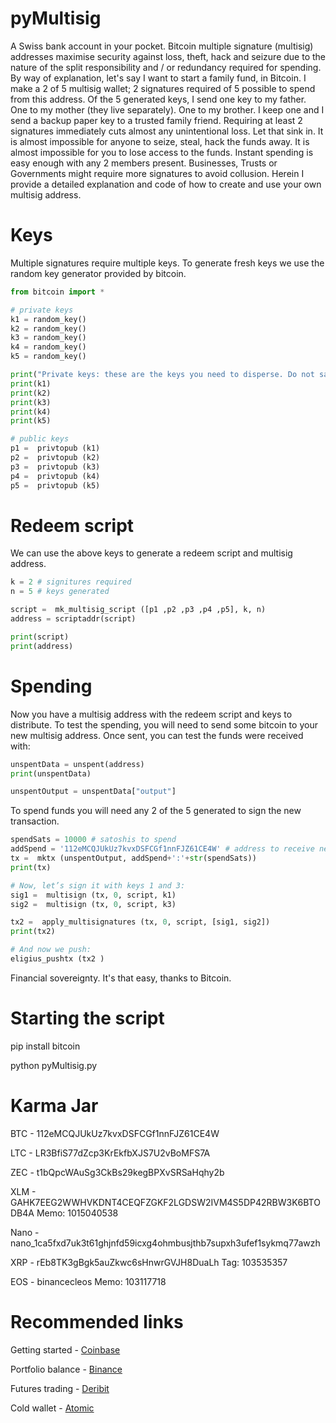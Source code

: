 # pyMultisig
A Swiss bank account in your pocket. Bitcoin multiple signature (multisig) addresses maximise security against loss, theft, hack and seizure due to the nature of the split responsibility and / or redundancy required for spending. By way of explanation, let's say I want to start a family fund, in Bitcoin. I make a 2 of 5 multisig wallet; 2 signatures required of 5 possible to spend from this address. Of the 5 generated keys, I send one key to my father. One to my mother (they live separately). One to my brother. I keep one and I send a backup paper key to a trusted family friend. Requiring at least 2 signatures immediately cuts almost any unintentional loss. Let that sink in. It is almost impossible for anyone to seize, steal, hack the funds away. It is almost impossible for you to lose access to the funds. Instant spending is easy enough with any 2 members present. Businesses, Trusts or Governments might require more signatures to avoid collusion. Herein I provide a detailed explanation and code of how to create and use your own multisig address. 

# Keys
Multiple signatures require multiple keys. To generate fresh keys we use the random key generator provided by bitcoin.

```python
from bitcoin import *

# private keys
k1 = random_key()
k2 = random_key()
k3 = random_key()
k4 = random_key()
k5 = random_key()

print("Private keys: these are the keys you need to disperse. Do not save copies. It would defeat the point.")
print(k1)
print(k2)
print(k3)
print(k4)
print(k5)

# public keys
p1 =  privtopub (k1) 
p2 =  privtopub (k2)
p3 =  privtopub (k3)
p4 =  privtopub (k4)
p5 =  privtopub (k5)
```

# Redeem script
We can use the above keys to generate a redeem script and multisig address.

```python
k = 2 # signitures required
n = 5 # keys generated

script =  mk_multisig_script ([p1 ,p2 ,p3 ,p4 ,p5], k, n)
address = scriptaddr(script)

print(script)
print(address)
```
        
# Spending
Now you have a multisig address with the redeem script and keys to distribute. To test the spending, you will need to send some bitcoin to your new multisig address. Once sent, you can test the funds were received with:

```python
unspentData = unspent(address)
print(unspentData)

unspentOutput = unspentData["output"]
```
          
To spend funds you will need any 2 of the 5 generated to sign the new transaction.

```python
spendSats = 10000 # satoshis to spend
addSpend = '112eMCQJUkUz7kvxDSFCGf1nnFJZ61CE4W' # address to receive new transaction
tx =  mktx (unspentOutput, addSpend+':'+str(spendSats))
print(tx)

# Now, let’s sign it with keys 1 and 3:
sig1 =  multisign (tx, 0, script, k1)
sig2 =  multisign (tx, 0, script, k3)

tx2 =  apply_multisignatures (tx, 0, script, [sig1, sig2])
print(tx2)

# And now we push:
eligius_pushtx (tx2 )
```            
                      
Financial sovereignty. It's that easy, thanks to Bitcoin.

# Starting the script
pip install bitcoin

python pyMultisig.py

# Karma Jar
BTC - 112eMCQJUkUz7kvxDSFCGf1nnFJZ61CE4W

LTC - LR3BfiS77dZcp3KrEkfbXJS7U2vBoMFS7A

ZEC - t1bQpcWAuSg3CkBs29kegBPXvSRSaHqhy2b

XLM - GAHK7EEG2WWHVKDNT4CEQFZGKF2LGDSW2IVM4S5DP42RBW3K6BTODB4A Memo: 1015040538

Nano - nano_1ca5fxd7uk3t61ghjnfd59icxg4ohmbusjthb7supxh3ufef1sykmq77awzh

XRP - rEb8TK3gBgk5auZkwc6sHnwrGVJH8DuaLh Tag: 103535357

EOS - binancecleos Memo: 103117718

# Recommended links
Getting started - [Coinbase](https://www.coinbase.com/join/bradle_6r)

Portfolio balance - [Binance](https://www.binance.com/en/register?ref=LTUMGDDC)

Futures trading - [Deribit](https://www.deribit.com/reg-8106.6912)

Cold wallet - [Atomic](https://atomicWallet.io?kid=12GR52)
